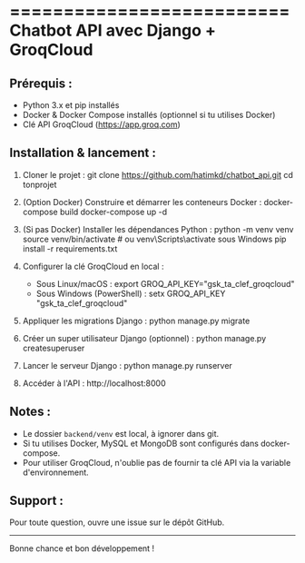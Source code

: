 ==========================
Chatbot API avec Django + GroqCloud
==========================

Prérequis :
-----------
- Python 3.x et pip installés
- Docker & Docker Compose installés (optionnel si tu utilises Docker)
- Clé API GroqCloud (https://app.groq.com)

Installation & lancement :
--------------------------
1. Cloner le projet :
   git clone https://github.com/hatimkd/chatbot_api.git
   cd tonprojet

2. (Option Docker) Construire et démarrer les conteneurs Docker :
   docker-compose build
   docker-compose up -d

3. (Si pas Docker) Installer les dépendances Python :
   python -m venv venv
   source venv/bin/activate    # ou venv\Scripts\activate sous Windows
   pip install -r requirements.txt

4. Configurer la clé GroqCloud en local :
   - Sous Linux/macOS :
     export GROQ_API_KEY="gsk_ta_clef_groqcloud"
   - Sous Windows (PowerShell) :
     setx GROQ_API_KEY "gsk_ta_clef_groqcloud"

5. Appliquer les migrations Django :
   python manage.py migrate

6. Créer un super utilisateur Django (optionnel) :
   python manage.py createsuperuser

7. Lancer le serveur Django :
   python manage.py runserver

8. Accéder à l'API :
   http://localhost:8000

Notes :
-------
- Le dossier `backend/venv` est local, à ignorer dans git.
- Si tu utilises Docker, MySQL et MongoDB sont configurés dans docker-compose.
- Pour utiliser GroqCloud, n'oublie pas de fournir ta clé API via la variable d'environnement.

Support :
---------
Pour toute question, ouvre une issue sur le dépôt GitHub.

---
Bonne chance et bon développement !
